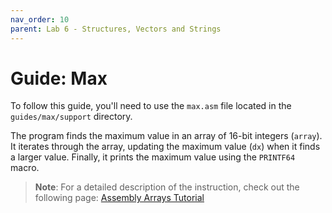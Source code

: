 ```yaml
---
nav_order: 10
parent: Lab 6 - Structures, Vectors and Strings
---
```


# Guide: Max

To follow this guide, you'll need to use the `max.asm` file located in the `guides/max/support` directory.

The program finds the maximum value in an array of 16-bit integers (`array`).
It iterates through the array, updating the maximum value (`dx`) when it finds a larger value.
Finally, it prints the maximum value using the `PRINTF64` macro.

>**Note**: For a detailed description of the instruction, check out the following page: [Assembly Arrays Tutorial](https://www.tutorialspoint.com/assembly_programming/assembly_arrays.htm)
